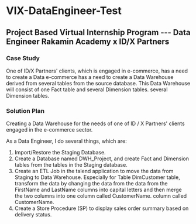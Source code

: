 # VIX-DataEngineer-Test

## Project Based Virtual Internship Program --- Data Engineer Rakamin Academy x ID/X Partners

### Case Study

One of ID/X Partners' clients, which is engaged in e-commerce, has a need to create a Data e-commerce has a need to create a Data Warehouse derived from several tables from the source database. This Data Warehouse will consist of one Fact table and several Dimension tables. several Dimension tables.

### Solution Plan

Creating a Data Warehouse for the needs of one of ID / X Partners' clients engaged in the e-commerce sector.

As a Data Engineer, I do several things, which are:

1. Import/Restore the Staging Database.
2. Create a Database named DWH_Project, and create Fact and Dimension tables from the tables in the Staging database.
3. Create an ETL Job in the talend application to move the
   data from Staging to Data Warehouse. Especially for Table
   DimCustomer table, transform the data by changing the data from the
   data from the FirstName and LastName columns into capital letters
   and then merge the two columns into one column called CustomerName.
   column called CustomerName.
4. Create a Store Procedure (SP) to display
   sales order summary based on delivery status.
